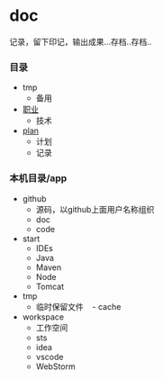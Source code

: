 # doc
记录，留下印记，输出成果...存档..存档..

### 目录
- tmp
    - 备用
- [职业](job/README.md)
    - 技术
- [plan](plan/README.md)
    - 计划
    - 记录

### 本机目录/app
- github
    - 源码，以github上面用户名称组织
    - doc
    - code
- start
    - IDEs
    - Java
    - Maven
    - Node
    - Tomcat
- tmp
    - 临时保留文件
    - cache
- workspace
    - 工作空间
    - sts
    - idea
    - vscode
    - WebStorm
